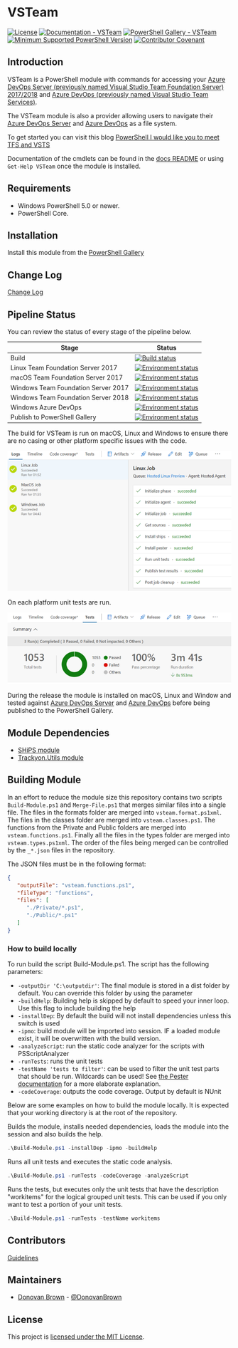 # VSTeam

[![License](https://img.shields.io/badge/license-MIT-blue.svg)](https://github.com/DarqueWarrior/vsteam/blob/master/LICENSE)
[![Documentation - VSTeam](https://img.shields.io/badge/Documentation-VSTeam-blue.svg)](https://github.com/DarqueWarrior/vsteam/blob/master/docs/readme.md)
[![PowerShell Gallery - VSTeam](https://img.shields.io/badge/PowerShell%20Gallery-VSTeam-blue.svg)](https://www.powershellgallery.com/packages/VSTeam)
[![Minimum Supported PowerShell Version](https://img.shields.io/badge/PowerShell-5.0-blue.svg)](https://github.com/PowerShell/PowerShell)
[![Contributor Covenant](https://img.shields.io/badge/Contributor%20Covenant-v2.0%20adopted-ff69b4.svg)](CODE_OF_CONDUCT.md) 

## Introduction

VSTeam is a PowerShell module with commands for accessing your [Azure DevOps Server (previously named Visual Studio Team Foundation Server) 2017/2018](https://cda.ms/Bf) and [Azure DevOps (previously named Visual Studio Team Services)](https://cda.ms/Bf).

The VSTeam module is also a provider allowing users to navigate their [Azure DevOps Server](https://cda.ms/Bf) and [Azure DevOps](https://cda.ms/Bf) as a file system.

To get started you can visit this blog [PowerShell I would like you to meet TFS and VSTS](http://www.donovanbrown.com/post/PowerShell-I-would-like-you-to-meet-TFS-and-VSTS)

Documentation of the cmdlets can be found in the [docs README](https://github.com/DarqueWarrior/vsteam/blob/master/docs/readme.md) or using `Get-Help VSTeam` once the module is installed.

## Requirements

- Windows PowerShell 5.0 or newer.
- PowerShell Core.

## Installation

Install this module from the [PowerShell Gallery](https://www.powershellgallery.com/packages/VSTeam)

## Change Log

[Change Log](CHANGELOG.md)

## Pipeline Status

You can review the status of every stage of the pipeline below.

|         Stage                       |             Status           |
|-------------------------------------|------------------------------|
| Build                               | [![Build status](https://loecda.visualstudio.com/Team%20Module/_apis/build/status/CI)](https://loecda.visualstudio.com/Team%20Module/_build/latest?definitionId=52)|
| Linux Team Foundation Server 2017   | [![Environment status](https://loecda.vsrm.visualstudio.com/_apis/public/Release/badge/3e857acd-880f-4056-a46b-1de672ca55cc/1/7)](https://loecda.visualstudio.com/Team%20Module/_releases2?definitionId=1&view=mine&_a=releases) |
| macOS Team Foundation Server 2017   | [![Environment status](https://loecda.vsrm.visualstudio.com/_apis/public/Release/badge/3e857acd-880f-4056-a46b-1de672ca55cc/1/6)](https://loecda.visualstudio.com/Team%20Module/_releases2?definitionId=1&view=mine&_a=releases) |
| Windows Team Foundation Server 2017 | [![Environment status](https://loecda.vsrm.visualstudio.com/_apis/public/Release/badge/3e857acd-880f-4056-a46b-1de672ca55cc/1/2)](https://loecda.visualstudio.com/Team%20Module/_releases2?definitionId=1&view=mine&_a=releases) |
| Windows Team Foundation Server 2018 | [![Environment status](https://loecda.vsrm.visualstudio.com/_apis/public/Release/badge/3e857acd-880f-4056-a46b-1de672ca55cc/1/5)](https://loecda.visualstudio.com/Team%20Module/_releases2?definitionId=1&view=mine&_a=releases) |
| Windows Azure DevOps | [![Environment status](https://loecda.vsrm.visualstudio.com/_apis/public/Release/badge/3e857acd-880f-4056-a46b-1de672ca55cc/1/4)](https://loecda.visualstudio.com/Team%20Module/_releases2?definitionId=1&view=mine&_a=releases) |
| Publish to PowerShell Gallery       | [![Environment status](https://loecda.vsrm.visualstudio.com/_apis/public/Release/badge/3e857acd-880f-4056-a46b-1de672ca55cc/1/1)](https://loecda.visualstudio.com/Team%20Module/_releases2?definitionId=1&view=mine&_a=releases) |

The build for VSTeam is run on macOS, Linux and Windows to ensure there are no casing or other platform specific issues with the code.

![Build](.github/images/build.png)

 On each platform unit tests are run.

 ![Unit Tests](.github/images/unittests.png)

During the release the module is installed on macOS, Linux and Window and tested against [Azure DevOps Server](https://cda.ms/Bf) and [Azure DevOps](https://cda.ms/Bf) before being published to the PowerShell Gallery.

## Module Dependencies

- [SHiPS module](https://www.powershellgallery.com/packages/SHiPS/)
- [Trackyon.Utils module](https://www.powershellgallery.com/packages/Trackyon.Utils)

## Building Module

In an effort to reduce the module size this repository contains two scripts `Build-Module.ps1` and `Merge-File.ps1` that merges similar files into a single file. The files in the formats folder are merged into `vsteam.format.ps1xml`. The files in the classes folder are merged into `vsteam.classes.ps1`. The functions from the Private and Public folders are merged into `vsteam.functions.ps1`. Finally all the files in the types folder are merged into `vsteam.types.ps1xml`. The order of the files being merged can be controlled by the `_*.json` files in the repository.

The JSON files must be in the following format:

```JSON
{
   "outputFile": "vsteam.functions.ps1",
   "fileType": "functions",
   "files": [
      "./Private/*.ps1",
      "./Public/*.ps1"
   ]
}
```

### How to build locally

To run build the script Build-Module.ps1. The script has the following parameters:

* `-outputDir 'C:\outputdir'`: The final module is stored in a dist folder by default. You can override this folder by using the parameter
* `-buildHelp`: Building help is skipped by default to speed your inner loop. Use this flag to include building the help
* `-installDep`: By default the build will not install dependencies unless this switch is used
* `-ipmo`: build module will be imported into session. IF a loaded module exist, it will be overwritten with the build version.
* `-analyzeScript`: run the static code analyzer for the scripts with PSScriptAnalyzer
* `-runTests`: runs the unit tests
* `-testName 'tests to filter'`: can be used to filter the unit test parts that should be run. Wildcards can be used! See [the Pester documentation](https://github.com/pester/Pester/wiki/Invoke%E2%80%90Pester#testname-alias-name) for a more elaborate explanation.
* `-codeCoverage`: outputs the code coverage. Output by default is NUnit

Below are some examples on how to build the module locally. It is expected that your working directory is at the root of the repository.

Builds the module, installs needed dependencies, loads the module into the session and also builds the help.
```PowerShell
.\Build-Module.ps1 -installDep -ipmo -buildHelp
```

Runs all unit tests and executes the static code analysis.
```PowerShell
.\Build-Module.ps1 -runTests -codeCoverage -analyzeScript
```

Runs the tests, but executes only the unit tests that have the description "workitems" for the logical grouped unit tests. This can be used if you only want to test a portion of your unit tests.
```PowerShell
.\Build-Module.ps1 -runTests -testName workitems
```



## Contributors

[Guidelines](.github/CONTRIBUTING.md)

## Maintainers

- [Donovan Brown](https://github.com/darquewarrior) - [@DonovanBrown](https://twitter.com/DonovanBrown)

## License

This project is [licensed under the MIT License](LICENSE).
